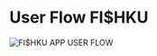 # User Flow FI$HKU 
![FI$HKU APP USER FLOW](https://user-images.githubusercontent.com/87632449/170856705-dad8e7b1-43fe-430a-8d02-e28e98218fad.jpg)
